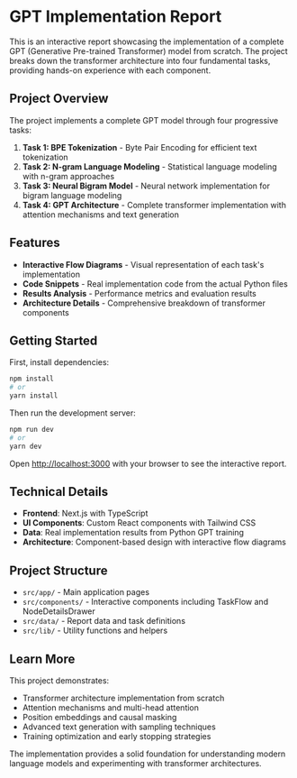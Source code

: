 # GPT Implementation Report

This is an interactive report showcasing the implementation of a complete GPT (Generative Pre-trained Transformer) model from scratch. The project breaks down the transformer architecture into four fundamental tasks, providing hands-on experience with each component.

## Project Overview

The project implements a complete GPT model through four progressive tasks:

1. **Task 1: BPE Tokenization** - Byte Pair Encoding for efficient text tokenization
2. **Task 2: N-gram Language Modeling** - Statistical language modeling with n-gram approaches  
3. **Task 3: Neural Bigram Model** - Neural network implementation for bigram language modeling
4. **Task 4: GPT Architecture** - Complete transformer implementation with attention mechanisms and text generation

## Features

- **Interactive Flow Diagrams** - Visual representation of each task's implementation
- **Code Snippets** - Real implementation code from the actual Python files
- **Results Analysis** - Performance metrics and evaluation results
- **Architecture Details** - Comprehensive breakdown of transformer components

## Getting Started

First, install dependencies:

```bash
npm install
# or
yarn install
```

Then run the development server:

```bash
npm run dev
# or
yarn dev
```

Open [http://localhost:3000](http://localhost:3000) with your browser to see the interactive report.

## Technical Details

- **Frontend**: Next.js with TypeScript
- **UI Components**: Custom React components with Tailwind CSS
- **Data**: Real implementation results from Python GPT training
- **Architecture**: Component-based design with interactive flow diagrams

## Project Structure

- `src/app/` - Main application pages
- `src/components/` - Interactive components including TaskFlow and NodeDetailsDrawer
- `src/data/` - Report data and task definitions
- `src/lib/` - Utility functions and helpers

## Learn More

This project demonstrates:
- Transformer architecture implementation from scratch
- Attention mechanisms and multi-head attention
- Position embeddings and causal masking
- Advanced text generation with sampling techniques
- Training optimization and early stopping strategies

The implementation provides a solid foundation for understanding modern language models and experimenting with transformer architectures.
